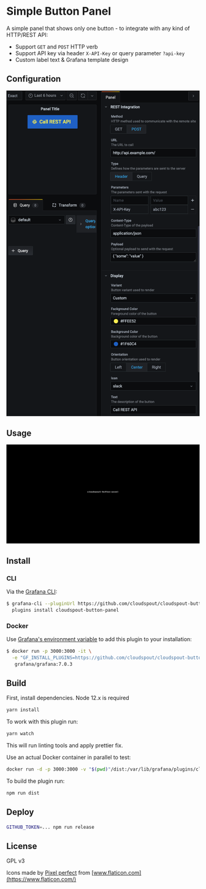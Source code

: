 # Simple Button Panel

A simple panel that shows only one button - to integrate with any kind of HTTP/REST API:

* Support `GET` and `POST` HTTP verb
* Support API key via header `X-API-Key` or query parameter `?api-key`
* Custom label text & Grafana template design

## Configuration

![Screenshot](img/screenshot.png)

## Usage

![Screencast](img/screencast.gif)

## Install

### CLI

Via the [Grafana CLI](https://grafana.com/docs/grafana/latest/administration/cli/):

```BASH
$ grafana-cli --pluginUrl https://github.com/cloudspout/cloudspout-button-panel/releases/download/7.0.1/cloudspout-button-panel.zip \
  plugins install cloudspout-button-panel
```

### Docker

Use [Grafana's environment variable](https://grafana.com/docs/grafana/latest/installation/docker/#build-and-run-a-docker-image-with-pre-installed-plugins) to add this plugin to your installation:

```BASH
$ docker run -p 3000:3000 -it \
  -e "GF_INSTALL_PLUGINS=https://github.com/cloudspout/cloudspout-button-panel/releases/download/7.0.1/cloudspout-button-panel.zip;cloudspout-button-panel" \
   grafana/grafana:7.0.3
```


## Build
First, install dependencies.
Node 12.x is required

```BASH
yarn install
```

To work with this plugin run:

```BASH
yarn watch
```

This will run linting tools and apply prettier fix.

Use an actual Docker container in parallel to test:

```BASH
docker run -d -p 3000:3000 -v "$(pwd)"/dist:/var/lib/grafana/plugins/cloudspout-button-panel --name=grafana grafana/grafana
```

To build the plugin run:

```BASH
npm run dist
```

## Deploy

```BASH
GITHUB_TOKEN=... npm run release
```

## License

GPL v3

Icons made by [Pixel perfect](https://www.flaticon.com/authors/pixel-perfect) from [www.flaticon.com](https://www.flaticon.com/)
